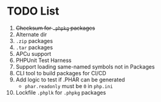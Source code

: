 # TODO List
 
1. ~~Checksum for `.phpkg` packages~~
2. Alternate dir
3. `.zip` packages
4. `.tar` packages
5. APCu support
6. PHPUnit Test Harness
7. Support loading same-named symbols not in Packages
8. CLI tool to build packages for CI/CD
9. Add logic to test if .PHAR can be generated 
   - `phar.readonly` must be `0` in `php.ini`
10. Lockfile `.phplk` for `.phpkg` packages
